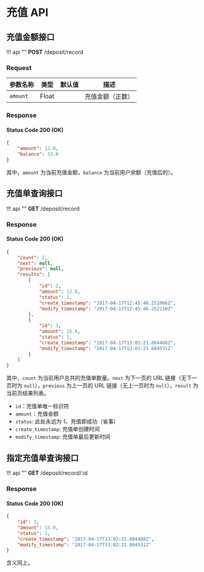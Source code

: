 # 充值 API 

## 充值金额接口

!!! api ""
    **POST** /deposit/record
    
### Request

| 参数名称 | 类型 | 默认值 | 描述 |
| --- | --- | --- | --- |
| `amount` | Float |  | 充值金额（正数） |

### Response

#### Status Code 200 (OK)

```json
{
    "amount": 12.0,
    "balance": 53.0
}
```
    
其中，`amount` 为当前充值金额，`balance` 为当前用户余额（充值后的）。

## 充值单查询接口

!!! api ""
    **GET** /deposit/record
    
### Response

#### Status Code 200 (OK)

```json
{
    "count": 2,
    "next": null,
    "previous": null,
    "results": [
        {
            "id": 2,
            "amount": 12.0,
            "status": 1,
            "create_timestamp": "2017-04-17T12:45:46.252066Z",
            "modify_timestamp": "2017-04-17T12:45:46.252110Z"
        },
        {
            "id": 3,
            "amount": 15.0,
            "status": 1,
            "create_timestamp": "2017-04-17T13:02:21.604488Z",
            "modify_timestamp": "2017-04-17T13:02:21.604531Z"
        }
    ]
}
```

其中，`count` 为当前用户总共的充值单数量。`next` 为下一页的 URL 链接（无下一页时为 `null`），`previous` 为上一页的 URL 链接（无上一页时为 `null`），`result` 为当前页结果列表。

* `id`：充值单唯一标识符
* `amount`：充值金额
* `status`: 此处永远为 1，充值即成功（省事）
* `create_timestamp`: 充值单创建时间
* `modify_timestamp`: 充值单最后更新时间

## 指定充值单查询接口

!!! api ""
    **GET** /deposit/record/:id
    
### Response

#### Status Code 200 (OK)

```json
{
    "id": 3,
    "amount": 15.0,
    "status": 1,
    "create_timestamp": "2017-04-17T13:02:21.604488Z",
    "modify_timestamp": "2017-04-17T13:02:21.604531Z"
}
```

含义同上。

